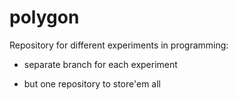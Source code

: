 polygon
=======
Repository for different experiments in programming:

* separate branch for each experiment

* but one repository to store'em all